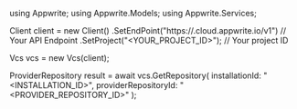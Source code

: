 using Appwrite;
using Appwrite.Models;
using Appwrite.Services;

Client client = new Client()
    .SetEndPoint("https://<REGION>.cloud.appwrite.io/v1") // Your API Endpoint
    .SetProject("<YOUR_PROJECT_ID>"); // Your project ID

Vcs vcs = new Vcs(client);

ProviderRepository result = await vcs.GetRepository(
    installationId: "<INSTALLATION_ID>",
    providerRepositoryId: "<PROVIDER_REPOSITORY_ID>"
);